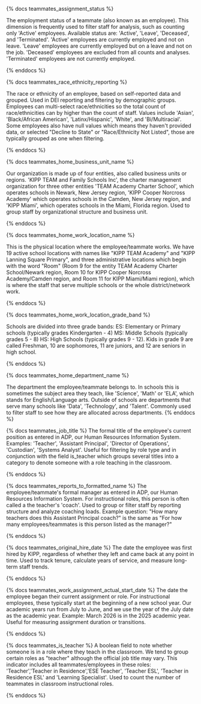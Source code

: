{% docs teammates_assignment_status %}

The employment status of a teammate (also known as an employee). This dimension
is frequently used to filter staff for analysis, such as counting only 'Active'
employees. Available status are: 'Active', 'Leave', 'Deceased', and
'Terminated'. 'Active' employees are currently employed and not on leave.
'Leave' employees are currently employed but on a leave and not on the job.
'Deceased' employees are excluded from all counts and analyses. 'Terminated'
employees are not currently employed.

{% enddocs %}

{% docs teammates_race_ethnicity_reporting %}

The race or ethnicity of an employee, based on self-reported data and grouped.
Used in DEI reporting and filtering by demographic groups. Employees can
multi-select race/ethnicities so the total count of race/ethnicities can by
higher than the count of staff. Values include 'Asian', 'Black/African
American', 'Latinx/Hispanic', 'White', and 'Bi/Multiracial'. Some employees also
have null values which means they haven't provided data, or selected "Decline to
State" or "Race/Ethnicity Not Listed", those are typically grouped as one when
filtering.

{% enddocs %}

{% docs teammates_home_business_unit_name %}

Our organization is made up of four entities, also called business units or
regions. 'KIPP TEAM and Family Schools Inc', the charter management organization
for three other entities 'TEAM Academy Charter School', which operates schools
in Newark, New Jersey region, 'KIPP Cooper Norcross Academy' which operates
schools in the Camden, New Jersey region, and 'KIPP Miami', which operates
schools in the Miami, Florida region. Used to group staff by organizational
structure and business unit.

{% enddocs %}

{% docs teammates_home_work_location_name %}

This is the physical location where the employee/teammate works. We have 19
active school locations with names like "KIPP TEAM Academy" and "KIPP Lanning
Square Primary", and three administrative locations which begin with the word
"Room" (Room 9 for the entity TEAM Academy Charter School/Newark region, Room 10
for KIPP Cooper Norcross Academy/Camden region, and Room 11 for KIPP Miami/Miami
region), which is where the staff that serve multiple schools or the whole
district/network work.

{% enddocs %}

{% docs teammates_home_work_location_grade_band %}

Schools are divided into three grade bands: ES: Elementary or Primary schools
(typically grades Kindergarten - 4) MS: Middle Schools (typically grades 5 - 8)
HS: High Schools (typically grades 9 - 12). Kids in grade 9 are called Freshman,
10 are sophomores, 11 are juniors, and 12 are seniors in high school.

{% enddocs %}

{% docs teammates_home_department_name %}

The department the employee/teammate belongs to. In schools this is sometimes
the subject area they teach, like 'Science', 'Math' or 'ELA', which stands for
English/Language arts. Outside of schools are departments that serve many
schools like 'Data', 'Technology', and 'Talent'. Commonly used to filter staff
to see how they are allocated across departments. {% enddocs %}

{% docs teammates_job_title %} The formal title of the employee's current
position as entered in ADP, our Human Resources Information System. Examples:
'Teacher', 'Assistant Principal', 'Director of Operations', 'Custodian',
'Systems Analyst'. Useful for filtering by role type and in conjunction with the
field is_teacher which groups several titles into a category to denote someone
with a role teaching in the classroom.

{% enddocs %}

{% docs teammates_reports_to_formatted_name %} The employee/teammate's formal manager as entered in
ADP, our Human Resources Information System. For instructional roles, this
person is often called a the teacher's 'coach'. Used to group or filter staff by
reporting structure and analyze coaching loads. Example question: "How many
teachers does this Assistant Principal coach?" is the same as "For how many
employees/teammates is this person listed as the manager?"

{% enddocs %}

{% docs teammates_original_hire_date %} The date the employee was first hired by
KIPP, regardless of whether they left and came back at any point in time. Used
to track tenure, calculate years of service, and measure long-term staff trends.

{% enddocs %}

{% docs teammates_work_assignment_actual_start_date %} The date the employee
began their current assignment or role. For instructional employees, these
typically start at the beginning of a new school year. Our academic years run
from July to June, and we use the year of the July date as the academic year.
Example: March 2026 is in the 2025 academic year. Useful for measuring
assignment duration or transitions.

{% enddocs %}

{% docs teammates_is_teacher %} A boolean field to note whether someone is in a
role where they teach in the classroom. We tend to group certain roles as
"teacher" although the official job title may vary. This indicator includes all
teammates/employees in these roles: 'Teacher','Teacher in Residence','ESE
Teacher', 'Teacher ESL', 'Teacher in Residence ESL' and 'Learning Specialist'.
Used to count the number of teammates in classroom instructional roles.

{% enddocs %}
